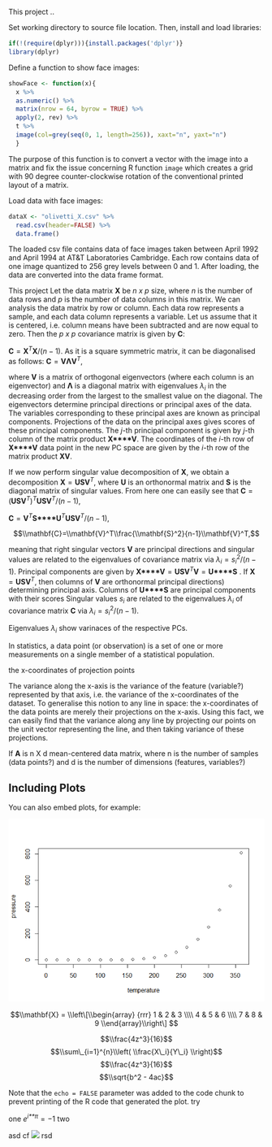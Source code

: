 
This project ..

Set working directory to source file location. Then, install and load libraries:

``` r
if(!(require(dplyr))){install.packages('dplyr')}
library(dplyr)
```

Define a function to show face images:

``` r
showFace <- function(x){
  x %>%
  as.numeric() %>%
  matrix(nrow = 64, byrow = TRUE) %>% 
  apply(2, rev) %>%  
  t %>% 
  image(col=grey(seq(0, 1, length=256)), xaxt="n", yaxt="n")
  }
```

The purpose of this function is to convert a vector with the image into a matrix and fix the issue concerning R function `image` which creates a grid with 90 degree counter-clockwise rotation of the conventional printed layout of a matrix.

Load data with face images:

``` r
dataX <- "olivetti_X.csv" %>% 
  read.csv(header=FALSE) %>% 
  data.frame()
```

The loaded csv file contains data of face images taken between April 1992 and April 1994 at AT&T Laboratories Cambridge. Each row contains data of one image quantized to 256 grey levels between 0 and 1. After loading, the data are converted into the data frame format.

This project Let the data matrix **X** be *n x p* size, where *n* is the number of data rows and *p* is the number of data columns in this matrix. We can analysis the data matrix by row or column. Each data row represents a sample, and each data column represents a variable. Let us assume that it is centered, i.e. column means have been subtracted and are now equal to zero. Then the *p x p* covariance matrix is given by **C**:

**C** = **X**<sup>*T*</sup>**X**/(*n* − 1).
 As it is a square symmetric matrix, it can be diagonalised as follows:
**C** = **V****Λ****V**<sup>*T*</sup>,

where **V** is a matrix of orthogonal eigenvectors (where each column is an eigenvector) and **Λ** is a diagonal matrix with eigenvalues *λ*<sub>*i*</sub> in the decreasing order from the largest to the smallest value on the diagonal. The eigenvectors determine principal directions or principal axes of the data. The variables corresponding to these principal axes are known as principal components. Projections of the data on the principal axes gives scores of these principal components. The *j*-th principal component is given by *j*-th column of the matrix product **X****V**. The coordinates of the *i*-th row of **X****V** data point in the new PC space are given by the *i*-th row of the matrix product **XV**.

If we now perform singular value decomposition of **X**, we obtain a decomposition
**X** = **U****S****V**<sup>*T*</sup>,
 where **U** is an orthonormal matrix and **S** is the diagonal matrix of singular values. From here one can easily see that
**C** = (**U****S****V**<sup>*T*</sup>)<sup>*T*</sup>**U****S****V**<sup>*T*</sup>/(*n* − 1),

**C** = **V**<sup>*T*</sup>**S****U**<sup>*T*</sup>**U****S****V**<sup>*T*</sup>/(*n* − 1),

$$\\mathbf{C}=\\mathbf{V}^T\\frac{\\mathbf{S}^2}{n-1}\\mathbf{V}^T,$$

meaning that right singular vectors **V** are principal directions and singular values are related to the eigenvalues of covariance matrix via
*λ*<sub>*i*</sub> = *s*<sub>*i*</sub><sup>2</sup>/(*n* − 1).
 Principal components are given by
**X****V** = **U****S****V**<sup>*T*</sup>**V** = **U****S**
. If **X** = **U****S****V**<sup>*T*</sup>, then columns of **V** are orthonormal principal directions) determining principal axis. Columns of **U****S** are principal components with their scores Singular values *s*<sub>*i*</sub> are related to the eigenvalues *λ*<sub>*i*</sub> of covariance matrix **C** via
*λ*<sub>*i*</sub> = *s*<sub>*i*</sub><sup>2</sup>/(*n* − 1).

Eigenvalues *λ*<sub>*i*</sub> show varinaces of the respective PCs.

In statistics, a data point (or observation) is a set of one or more measurements on a single member of a statistical population.

the x-coordinates of projection points

The variance along the x-axis is the variance of the feature (variable?) represented by that axis, i.e. the variance of the x-coordinates of the dataset. To generalise this notion to any line in space: the x-coordinates of the data points are merely their projections on the x-axis. Using this fact, we can easily find that the variance along any line by projecting our points on the unit vector representing the line, and then taking variance of these projections.

If **A** is n X d mean-centered data matrix, where n is the number of samples (data points?) and d is the number of dimensions (features, variables?)

Including Plots
---------------

You can also embed plots, for example:

![](Figures/pressure-1.png)

$$\\mathbf{X} = \\left\[\\begin{array}
{rrr}
1 & 2 & 3 \\\\
4 & 5 & 6 \\\\
7 & 8 & 9
\\end{array}\\right\]
$$

$$\\frac{4z^3}{16}$$
$$\\sum\_{i=1}^{n}\\left( \\frac{X\_i}{Y\_i} \\right)$$
$$\\frac{4z^3}{16}$$
$$\\sqrt{b^2 - 4ac}$$

Note that the `echo = FALSE` parameter was added to the code chunk to prevent printing of the R code that generated the plot. try

one *e*<sup>*i**π*</sup> = −1 two

asd cf <img src="https://math.now.sh?inline=\log\prod^N_{i}x_{i}=\sum^N_i\log{x_i}" valign="baseline"> rsd
